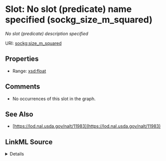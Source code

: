 

# Slot: No slot (predicate) name specified (sockg_size_m_squared)


_No slot (predicate) description specified_







URI: [sockg:size_m_squared](https://idir.uta.edu/sockg-ontology/docs/size_m_squared)



<!-- no inheritance hierarchy -->








## Properties

* Range: [xsd:float](http://www.w3.org/2001/XMLSchema#float)





## Comments

* No occurrences of this slot in the graph.

## See Also

* [https://lod.nal.usda.gov/nalt/11983](https://lod.nal.usda.gov/nalt/11983)



## LinkML Source

<details>

```yaml
name: sockg_size_m_squared
description: No slot (predicate) description specified
title: No slot (predicate) name specified
comments:
- No occurrences of this slot in the graph.
from_schema: soc-kg
see_also:
- https://lod.nal.usda.gov/nalt/11983
rank: 1000
domain: sockg_ExperimentalUnit
slot_uri: sockg:size_m_squared
alias: sockg_size_m_squared
range: float

```
</details>